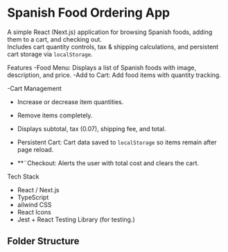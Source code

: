 # Spanish Food Ordering App

A simple React (Next.js) application for browsing Spanish foods, adding them to a cart, and checking out.  
Includes cart quantity controls, tax & shipping calculations, and persistent cart storage via `localStorage`.

Features
-Food Menu: Displays a list of Spanish foods with image, description, and price.
-Add to Cart: Add food items with quantity tracking.

-Cart Management
- Increase or decrease item quantities.
- Remove items completely.
- Displays subtotal, tax (0.07), shipping fee, and total.

- Persistent Cart: Cart data saved to `localStorage` so items remain after page reload.
- **¨Checkout: Alerts the user with total cost and clears the cart.

Tech Stack
- React / Next.js
- TypeScript
- ailwind CSS
- React Icons
- Jest + React Testing Library (for testing.)

## Folder Structure
